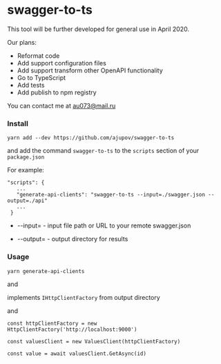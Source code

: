 # swagger-to-ts

This tool will be further developed for general use in April 2020.

Our plans:

-   Reformat code
-   Add support configuration files
-   Add support transform other OpenAPI functionality
-   Go to TypeScript
-   Add tests
-   Add publish to npm registry

You can contact me at au073@mail.ru

### Install

`yarn add --dev https://github.com/ajupov/swagger-to-ts`

and add the command `swagger-to-ts` to the `scripts` section of your `package.json`

For example:

```
"scripts": {
   ...
   "generate-api-clients": "swagger-to-ts --input=./swagger.json --output=./api"
   ...
 }
```

-   --input= - input file path or URL to your remote swagger.json

-   --output= - output directory for results

### Usage

`yarn generate-api-clients`

and

implements `IHttpClientFactory` from output directory

and

```
const httpClientFactory = new HttpClientFactory('http://localhost:9000')

const valuesClient = new ValuesClient(httpClientFactory)

const value = await valuesClient.GetAsync(id)

```
